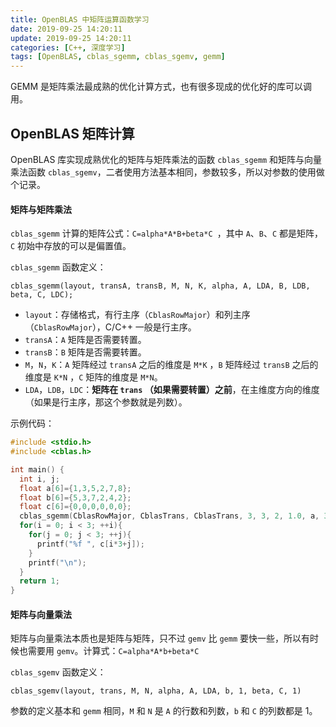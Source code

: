 ```yaml
---
title: OpenBLAS 中矩阵运算函数学习
date: 2019-09-25 14:20:11
update: 2019-09-25 14:20:11
categories: [C++, 深度学习]
tags: [OpenBLAS, cblas_sgemm, cblas_sgemv, gemm]
---
```


GEMM 是矩阵乘法最成熟的优化计算方式，也有很多现成的优化好的库可以调用。

<!-- more -->

## OpenBLAS 矩阵计算

OpenBLAS 库实现成熟优化的矩阵与矩阵乘法的函数 `cblas_sgemm` 和矩阵与向量乘法函数 `cblas_sgemv`，二者使用方法基本相同，参数较多，所以对参数的使用做个记录。

#### 矩阵与矩阵乘法

`cblas_sgemm` 计算的矩阵公式：`C=alpha*A*B+beta*C `，其中 `A`、`B`、`C` 都是矩阵，`C` 初始中存放的可以是偏置值。

`cblas_sgemm` 函数定义：

`cblas_sgemm(layout, transA, transB, M, N, K, alpha, A, LDA, B, LDB, beta, C, LDC);`

- `layout`：存储格式，有行主序（`CblasRowMajor`）和列主序（`CblasRowMajor`），C/C++ 一般是行主序。
- `transA`：`A` 矩阵是否需要转置。
- `transB`：`B` 矩阵是否需要转置。
- `M`，`N`，`K`：`A` 矩阵经过 `transA` 之后的维度是 `M*K` ，`B` 矩阵经过 `transB` 之后的维度是 `K*N` ，`C` 矩阵的维度是 `M*N`。
- `LDA`，`LDB`，`LDC`：**矩阵在 `trans` （如果需要转置）之前**，在主维度方向的维度（如果是行主序，那这个参数就是列数）。

示例代码：

```c++
#include <stdio.h>
#include <cblas.h>

int main() {
  int i, j;
  float a[6]={1,3,5,2,7,8};
  float b[6]={5,3,7,2,4,2};
  float c[6]={0,0,0,0,0,0};
  cblas_sgemm(CblasRowMajor, CblasTrans, CblasTrans, 3, 3, 2, 1.0, a, 3, b, 2, 0.0, c, 3);
  for(i = 0; i < 3; ++i){
    for(j = 0; j < 3; ++j){
      printf("%f ", c[i*3+j]);
    }
    printf("\n");
  }
  return 1;
}
```

#### 矩阵与向量乘法

矩阵与向量乘法本质也是矩阵与矩阵，只不过 `gemv` 比 `gemm` 要快一些，所以有时候也需要用 `gemv`。计算式：`C=alpha*A*b+beta*C `

`cblas_sgemv` 函数定义：

`cblas_sgemv(layout, trans, M, N, alpha, A, LDA, b, 1, beta, C, 1)`

参数的定义基本和 `gemm` 相同，`M` 和 `N` 是 `A` 的行数和列数，`b` 和 `C` 的列数都是 1。

